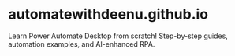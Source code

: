 # automatewithdeenu.github.io
Learn Power Automate Desktop from scratch! Step-by-step guides, automation examples, and AI-enhanced RPA.
